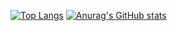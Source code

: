 [![Top Langs](https://github-readme-stats.vercel.app/api/top-langs/?username=taisei-13046&theme=onedark
)](https://github.com/anuraghazra/github-readme-stats)
[![Anurag's GitHub stats](https://github-readme-stats.vercel.app/api?username=taisei-13046&theme=onedark
)](https://github.com/anuraghazra/github-readme-stats)
